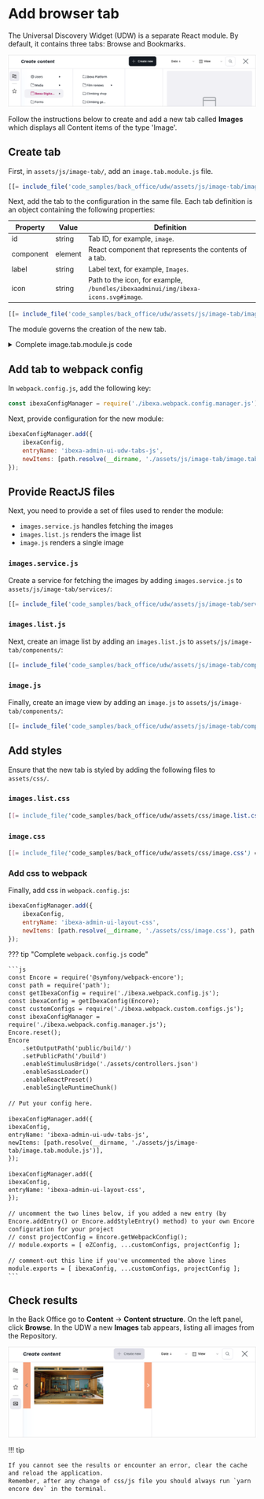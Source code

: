 # Add browser tab

The Universal Discovery Widget (UDW) is a separate React module. By default, it contains three tabs: Browse and Bookmarks.

![UDW default tabs](img/udw_tabs.png)

Follow the instructions below to create and add a new tab called **Images** which displays all Content items of the type 'Image'.

## Create tab

First, in `assets/js/image-tab/`, add an `image.tab.module.js` file.

``` js
[[= include_file('code_samples/back_office/udw/assets/js/image-tab/image.tab.module.js', 0,14) =]]
```

Next, add the tab to the configuration in the same file.
Each tab definition is an object containing the following properties:

|Property|Value|Definition|
|-----------|------|----------|
|id|string|Tab ID, for example, `image`.|
|component|element|React component that represents the contents of a tab.|
|label|string|Label text, for example, `Images`.|
|icon|string|Path to the icon, for example, `/bundles/ibexaadminui/img/ibexa-icons.svg#image`.|

```js
[[= include_file('code_samples/back_office/udw/assets/js/image-tab/image.tab.module.js', 14,29) =]]
```

The module governs the creation of the new tab.

<details class="tip">
<summary>Complete image.tab.module.js code</summary>
```js
[[= include_file('code_samples/back_office/udw/assets/js/image-tab/image.tab.module.js') =]]
```
</details>

## Add tab to webpack config

In `webpack.config.js`, add the following key:
```js
const ibexaConfigManager = require('./ibexa.webpack.config.manager.js');
```

Next, provide configuration for the new module:

```js
ibexaConfigManager.add({
    ibexaConfig,
    entryName: 'ibexa-admin-ui-udw-tabs-js',
    newItems: [path.resolve(__dirname, './assets/js/image-tab/image.tab.module.js')],
});
```

## Provide ReactJS files

Next, you need to provide a set of files used to render the module:

- `images.service.js` handles fetching the images
- `images.list.js` renders the image list
- `image.js` renders a single image

### `images.service.js`

Create a service for fetching the images by adding `images.service.js` to `assets/js/image-tab/services/`:

```js
[[= include_file('code_samples/back_office/udw/assets/js/image-tab/services/images.service.js') =]]
```

### `images.list.js`

Next, create an image list by adding an `images.list.js` to `assets/js/image-tab/components/`:

```js
[[= include_file('code_samples/back_office/udw/assets/js/image-tab/components/images.list.js') =]]
```

### `image.js`

Finally, create an image view by adding an `image.js` to `assets/js/image-tab/components/`:

```js
[[= include_file('code_samples/back_office/udw/assets/js/image-tab/components/image.js') =]]
```

##  Add styles

Ensure that the new tab is styled by adding the following files to `assets/css/`.

### `images.list.css`

```css
[[= include_file('code_samples/back_office/udw/assets/css/image.list.css') =]]
```

### `image.css`

```css
[[= include_file('code_samples/back_office/udw/assets/css/image.css') =]]
```

### Add css to webpack

Finally, add css in `webpack.config.js`:

```js
ibexaConfigManager.add({
    ibexaConfig,
    entryName: 'ibexa-admin-ui-layout-css',
    newItems: [path.resolve(__dirname, './assets/css/image.css'), path.resolve(__dirname, './assets/css/images.list.css')],
});
```

??? tip "Complete `webpack.config.js` code"

    ```js
    const Encore = require('@symfony/webpack-encore');
    const path = require('path');
    const getIbexaConfig = require('./ibexa.webpack.config.js');
    const ibexaConfig = getIbexaConfig(Encore);
    const customConfigs = require('./ibexa.webpack.custom.configs.js');
    const ibexaConfigManager = require('./ibexa.webpack.config.manager.js');
    Encore.reset();
    Encore
        .setOutputPath('public/build/')
        .setPublicPath('/build')
        .enableStimulusBridge('./assets/controllers.json')
        .enableSassLoader()
        .enableReactPreset()
        .enableSingleRuntimeChunk()
    
    // Put your config here.
    
    ibexaConfigManager.add({
    ibexaConfig,
    entryName: 'ibexa-admin-ui-udw-tabs-js',
    newItems: [path.resolve(__dirname, './assets/js/image-tab/image.tab.module.js')],
    });
    
    ibexaConfigManager.add({
    ibexaConfig,
    entryName: 'ibexa-admin-ui-layout-css',
    });
    
    // uncomment the two lines below, if you added a new entry (by Encore.addEntry() or Encore.addStyleEntry() method) to your own Encore configuration for your project
    // const projectConfig = Encore.getWebpackConfig();
    // module.exports = [ eZConfig, ...customConfigs, projectConfig ];
    
    // comment-out this line if you've uncommented the above lines
    module.exports = [ ibexaConfig, ...customConfigs, projectConfig ];
    ```

## Check results
    
In the Back Office go to **Content** -> **Content structure**. On the left panel, click **Browse**.
In the UDW a new **Images** tab appears, listing all images from the Repository.

![Image tab in UDW](img/udw_image_tab.png)

!!! tip

    If you cannot see the results or encounter an error, clear the cache and reload the application. 
    Remember, after any change of css/js file you should always run `yarn encore dev` in the terminal.

